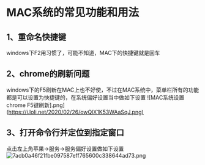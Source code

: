 # MAC系统的常见功能和用法

## 1、重命名快捷键  

windows下F2用习惯了，可能不知道，MAC下的快捷键就是回车

## 2、chrome的刷新问题

windows下的F5刷新在MAC上也不好使，不过在MAC系统中，菜单栏所有的功能
都是可以设置为快捷键的，在系统偏好设置当中做如下设置
![MAC系统设置chrome F5键刷新].png](<https://i.loli.net/2020/02/26/owQlX1K53WAaSqJ.png)>

## 3、打开命令行并定位到指定窗口

点击左上角苹果->服务->服务偏好设置做如下设置
![7acb0a46f21fbe097587eff765600c338644ad73.png](https://i.loli.net/2020/02/26/FeCmMJ6Q8Pgqb1d.png)
